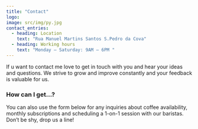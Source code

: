 ```yaml
---
title: "Contact"
logo: 
image: src/img/py.jpg
contact_entries:
  - heading: Location
    text: "Rua Manuel Martins Santos S.Pedro da Cova"
  - heading: Working hours
    text: "Monday – Saturday: 9AM – 6PM "
---
```


If u want to contact me  love to get in touch with you and hear your ideas and
questions. We strive to grow and improve constantly and your feedback
is valuable for us.

<h3 class="f4 b lh-title mb2">How can I get…?</h3>

You can also use the form below for any inquiries about coffee
availability, monthly subscriptions and scheduling a 1-on-1 session
with our baristas. Don’t be shy, drop us a line!
